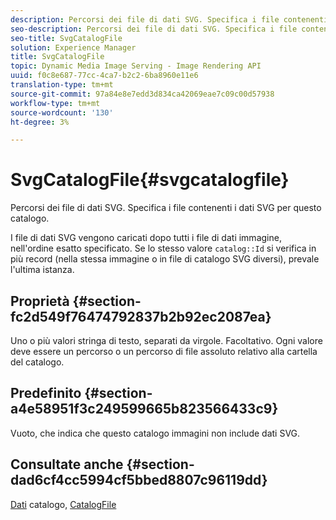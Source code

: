 ```yaml
---
description: Percorsi dei file di dati SVG. Specifica i file contenenti i dati SVG per questo catalogo.
seo-description: Percorsi dei file di dati SVG. Specifica i file contenenti i dati SVG per questo catalogo.
seo-title: SvgCatalogFile
solution: Experience Manager
title: SvgCatalogFile
topic: Dynamic Media Image Serving - Image Rendering API
uuid: f0c8e687-77cc-4ca7-b2c2-6ba8960e11e6
translation-type: tm+mt
source-git-commit: 97a84e8e7edd3d834ca42069eae7c09c00d57938
workflow-type: tm+mt
source-wordcount: '130'
ht-degree: 3%

---
```



# SvgCatalogFile{#svgcatalogfile}

Percorsi dei file di dati SVG. Specifica i file contenenti i dati SVG per questo catalogo.

I file di dati SVG vengono caricati dopo tutti i file di dati immagine, nell&#39;ordine esatto specificato. Se lo stesso valore `catalog::Id` si verifica in più record (nella stessa immagine o in file di catalogo SVG diversi), prevale l&#39;ultima istanza.

## Proprietà {#section-fc2d549f76474792837b2b92ec2087ea}

Uno o più valori stringa di testo, separati da virgole. Facoltativo. Ogni valore deve essere un percorso o un percorso di file assoluto relativo alla cartella del catalogo.

## Predefinito {#section-a4e58951f3c249599665b823566433c9}

Vuoto, che indica che questo catalogo immagini non include dati SVG.

## Consultate anche {#section-dad6cf4cc5994cf5bbed8807c96119dd}

[Dati](../../../../../is-api/image-catalog/image-serving-api-ref/c-image-catalog-reference/c-overview/c-catalog-data-fields/c-catalog-data-fields.md#concept-b19581028ec44f98b9f5943624403d29) catalogo,  [CatalogFile](../../../../../is-api/image-catalog/image-serving-api-ref/c-image-catalog-reference/c-attributes-reference/r-catalogfile.md#reference-16498bb4cb33458697c1ab002ea8db79)
